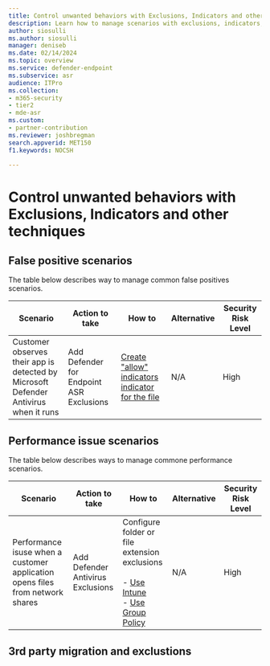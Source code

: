 ```yaml
---
title: Control unwanted behaviors with Exclusions, Indicators and other techniques 
description: Learn how to manage scenarios with exclusions, indicators, and other technique
author: siosulli
ms.author: siosulli
manager: deniseb 
ms.date: 02/14/2024
ms.topic: overview
ms.service: defender-endpoint
ms.subservice: asr
audience: ITPro
ms.collection: 
- m365-security
- tier2
- mde-asr
ms.custom: 
- partner-contribution
ms.reviewer: joshbregman
search.appverid: MET150
f1.keywords: NOCSH 

--- 
```


# Control unwanted behaviors with Exclusions, Indicators and other techniques 

## False positive scenarios

The table below describes way to manage common false positives scenarios.

|Scenario | Action to take | How to | Alternative | Security Risk Level |
|-------|-------|-------|-------|-------|
|Customer observes their app is detected by Microsoft Defender Antivirus when it runs| Add Defender for Endpoint ASR Exclusions |  [Create "allow" indicators indicator for the file](indicator-file.md) | N/A | High | 

## Performance issue scenarios

The table below describes ways to manage commone performance scenarios.

|Scenario | Action to take | How to | Alternative | Security Risk Level |
|-------|-------|-------|-------|-------|
|Performance isuse when a customer application opens files from network shares | Add Defender Antivirus Exclusions | Configure folder or file extension exclusions <br/> <br/>  - [Use Intune](configure-extension-file-exclusions-microsoft-defender-antivirus.md#use-intune-to-configure-file-name-folder-or-file-extension-exclusions) <br/> - [Use Group Policy](configure-extension-file-exclusions-microsoft-defender-antivirus.md#use-group-policy-to-configure-folder-or-file-extension-exclusions) | N/A | High | 


## 3rd party migration and exclustions 
